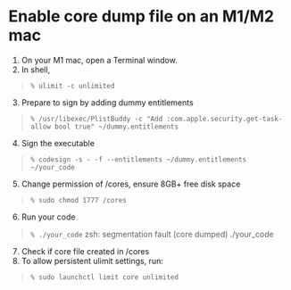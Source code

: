 # Enable core dump file on an M1/M2 mac

1. On your M1 mac, open a Terminal window.
2. In shell,
>    `% ulimit -c unlimited`
3. Prepare to sign by adding dummy entitlements
>    `% /usr/libexec/PlistBuddy -c "Add :com.apple.security.get-task-allow bool true" ~/dummy.entitlements`
4. Sign the executable
>    `% codesign -s - -f --entitlements ~/dummy.entitlements ~/your_code`
5. Change permission of /cores, ensure 8GB+ free disk space 
>    `% sudo chmod 1777 /cores`
6. Run your code
>    `% ./your_code`
>    zsh: segmentation fault (core dumped)  ./your_code

7. Check if core file created in /cores
8. To allow persistent ulimit settings, run:
>     % sudo launchctl limit core unlimited
